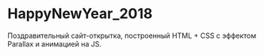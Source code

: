 # HappyNewYear_2018

Поздравительный сайт-открытка, построенный HTML + CSS с эффектом Parallax и анимацией на JS.
